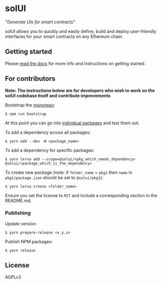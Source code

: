 # solUI

_"Generate UIs for smart contracts"_

solUI allows you to quickly and easily define, build and deploy user-friendly interfaces for your smart contracts on any Ethereum chain.

## Getting started

Please [read the docs](https://solui.dev/docs) for more info and instructions on
getting started.

## For contributors

**Note: The instructions below are for developers who wish to work on the solUI
codebase itself and contribute improvements**

Bootstrap the [monorepo](https://lerna.js.org/):

```shell
$ npm run bootstrap
```

At this point you can go into [individual packages](./packages) and test them out.

To add a dependency across all packages:

```shell
$ yarn add --dev -W <package_name>
```

To add a dependency for specific packages:

```shell
$ yarn lerna add --scope=@solui/<pkg_which_needs_dependency> @solui/<package_which_is_the_dependency>
```

To create new package (note: if `folder_name` = `pkg1` then `name`
  in `pkg1/package.json` should be set to `@solui/pkg1`):

```shell
$ yarn lerna create <folder_name>
```

Ensure you set the license to `MIT` and include a corresponding section in the
README.md.

### Publishing

Update version:

```
$ yarn prepare-release <x.y.z>
```

Publish NPM packages:

```
$ yarn release
```

## License

AGPLv3

